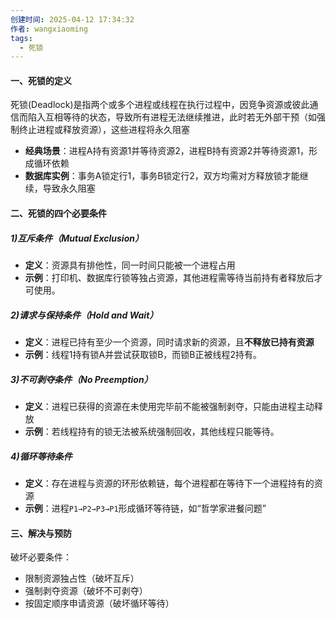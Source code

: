 ```yaml
---
创建时间: 2025-04-12 17:34:32
作者: wangxiaoming
tags:
  - 死锁
---
```


#### 一、死锁的定义
死锁(Deadlock)是指两个或多个进程或线程在执行过程中，因竞争资源或彼此通信而陷入互相等待的状态，导致所有进程无法继续推进，此时若无外部干预（如强制终止进程或释放资源），这些进程将永久阻塞
- **经典场景**：进程A持有资源1并等待资源2，进程B持有资源2并等待资源1，形成循环依赖
- ​**数据库实例**：事务A锁定行1，事务B锁定行2，双方均需对方释放锁才能继续，导致永久阻塞

#### 二、死锁的四个必要条件
##### 1)互斥条件（Mutual Exclusion）
- ​**定义**：资源具有排他性，同一时间只能被一个进程占用
- ​**示例**：打印机、数据库行锁等独占资源，其他进程需等待当前持有者释放后才可使用。

##### 2)请求与保持条件（Hold and Wait）
- ​**定义**：进程已持有至少一个资源，同时请求新的资源，且**不释放已持有资源**
- ​**示例**：线程1持有锁A并尝试获取锁B，而锁B正被线程2持有。

##### 3)不可剥夺条件（No Preemption）
- **定义**：进程已获得的资源在未使用完毕前不能被强制剥夺，只能由进程主动释放
- ​**示例**：若线程持有的锁无法被系统强制回收，其他线程只能等待。

##### 4)循环等待条件
- **定义**：存在进程与资源的环形依赖链，每个进程都在等待下一个进程持有的资源
- ​**示例**：进程`P1→P2→P3→P1`形成循环等待链，如“哲学家进餐问题”

#### 三、解决与预防
破坏必要条件：
- 限制资源独占性（破坏互斥）
- 强制剥夺资源（破坏不可剥夺）
- 按固定顺序申请资源（破坏循环等待）